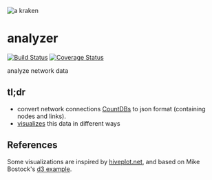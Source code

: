 ![a kraken](https://raw.githubusercontent.com/netkraken/minion/master/res/octopus.png)

# analyzer

[![Build Status](https://api.travis-ci.org/netkraken/analyzer.svg?branch=master)](https://travis-ci.org/netkraken/analyzer)
[![Coverage Status](https://coveralls.io/repos/netkraken/analyzer/badge.svg?branch=master)](https://coveralls.io/r/netkraken/analyzer?branch=master)

analyze network data

## tl;dr
* convert network connections [CountDBs](https://github.com/netkraken/countdb) to
  json format (containing nodes and links).
* [visualizes](http://netkraken.github.io/) this data in different ways

## References
Some visualizations are inspired by [hiveplot.net](http://www.hiveplot.net/),
and based on Mike Bostock's [d3 example](http://bost.ocks.org/mike/hive/).
